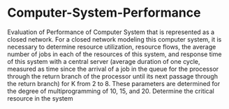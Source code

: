 # Computer-System-Performance
Evaluation of Performance of Computer System that is represented as a closed network.
For a closed network modeling this computer system, it is necessary to determine
resource utilization, resource flows, the average number of jobs in each of the resources of this system, and response time of this system with a central server (average duration of one cycle, measured as time since the arrival of a job in the queue for the processor through the return branch of the processor until its
next passage through the return branch) for K from 2 to 8. These parameters are determined for the degree of multiprogramming of 10, 15, and 20. Determine the critical resource in the system  
